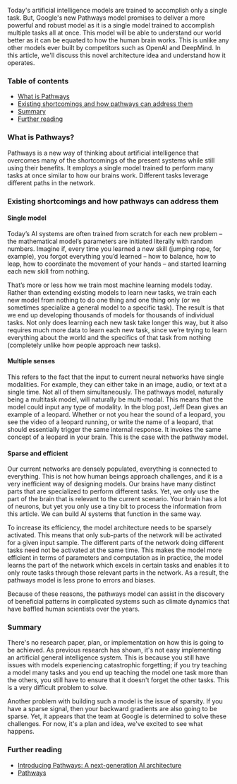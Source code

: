 Today's artificial intelligence models are trained to accomplish only a single task. But, Google's new Pathways model promises to deliver a more powerful and robust model as it is a single model trained to accomplish multiple tasks all at once. This model will be able to understand our world better as it can be equated to how the human brain works. This is unlike any other models ever built by competitors such as OpenAI and DeepMind. 
In this article, we'll discuss this novel architecture idea and understand how it operates.

### Table of contents
- [What is Pathways](#what-is-pathways)
- [Existing shortcomings and how pathways can address them](#existing-shortcomings-and-how-pathways-can-address-them)
- [Summary](#summary)
- [Further reading](#further-reading)

### What is Pathways?
Pathways is a new way of thinking about artificial intelligence that overcomes many of the shortcomings of the present systems while still using their benefits. It employs a single model trained to perform many tasks at once similar to how our brains work. Different tasks leverage different paths in the network. 

### Existing shortcomings and how pathways can address them
#### Single model
Today’s AI systems are often trained from scratch for each new problem – the mathematical model’s parameters are initiated literally with random numbers. Imagine if, every time you learned a new skill (jumping rope, for example), you forgot everything you’d learned – how to balance, how to leap, how to coordinate the movement of your hands – and started learning each new skill from nothing.

That’s more or less how we train most machine learning models today. Rather than extending existing models to learn new tasks, we train each new model from nothing to do one thing and one thing only (or we sometimes specialize a general model to a specific task). The result is that we end up developing thousands of models for thousands of individual tasks. Not only does learning each new task take longer this way, but it also requires much more data to learn each new task, since we’re trying to learn everything about the world and the specifics of that task from nothing (completely unlike how people approach new tasks).

#### Multiple senses
This refers to the fact that the input to current neural networks have single modalities. For example, they can either take in an image, audio, or text at a single time. Not all of them simultaneously. The pathways model, naturally being a multitask model, will naturally be multi-modal. This means that the model could input any type of modality. In the blog post, Jeff Dean gives an example of a leopard. Whether or not you hear the sound of a leopard, you see the video of a leopard running, or write the name of a leopard, that should essentially trigger the same internal response. It invokes the same concept of a leopard in your brain. This is the case with the pathway model. 

#### Sparse and efficient
Our current networks are densely populated, everything is connected to everything. This is not how human beings approach challenges, and it is a very inefficient way of designing models. Our brains have many distinct parts that are specialized to perform different tasks. Yet, we only use the part of the brain that is relevant to the current scenario. Your brain has a lot of neurons, but yet you only use a tiny bit to process the information from this article. We can build AI systems that function in the same way.

To increase its efficiency, the model architecture needs to be sparsely activated. This means that only sub-parts of the network will be activated for a given input sample. The different parts of the network doing different tasks need not be activated at the same time. This makes the model more efficient in terms of parameters and computation as in practice, the model learns the part of the network which excels in certain tasks and enables it to only route tasks through those relevant parts in the network. As a result, the pathways model is less prone to errors and biases. 

Because of these reasons, the pathways model can assist in the discovery of beneficial patterns in complicated systems such as climate dynamics that have baffled human scientists over the years. 

### Summary
There's no research paper, plan, or implementation on how this is going to be achieved. As previous research has shown, it's not easy implementing an artificial general intelligence system. This is because you still have issues with models experiencing catastrophic forgetting; if you try teaching a model many tasks and you end up teaching the model one task more than the others, you still have to ensure that it doesn't forget the other tasks. This is a very difficult problem to solve. 

Another problem with building such a model is the issue of sparsity. If you have a sparse signal, then your backward gradients are also going to be sparse. Yet, it appears that the team at Google is determined to solve these challenges. For now, it's a plan and idea, we've excited to see what happens. 

### Further reading
- [Introducing Pathways: A next-generation AI architecture](https://blog.google/technology/ai/introducing-pathways-next-generation-ai-architecture/)
- [Pathways](https://www.youtube.com/watch?v=Nf-d9CcEZ2w&t=24s)